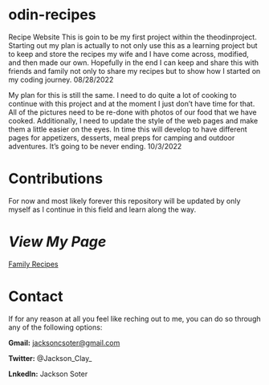 # odin-recipes
Recipe Website
This is goin to be my first project within the theodinproject. 
Starting out my plan is actually to not only use this as a learning project but to keep
and store the recipes my wife and I have come across, modified, and then made our own. 
Hopefully in the end I can keep and share this with friends and family not only to share 
my recipes but to show how I started on my coding journey. 08/28/2022

My plan for this is still the same.  I need to do quite a lot of cooking to continue with this project and at the moment I just don’t have time for that. All of the pictures need to be re-done with photos of our food that we have cooked. Additionally, I need to update the style of the web pages and make them a little easier on the eyes. In time this will develop to have different pages for appetizers, desserts, meal preps for camping and outdoor adventures. It’s going to be never ending. 10/3/2022

# Contributions

For now and most likely forever this repository will be updated by only myself as I continue in this field and learn along the way. 

# ***View*** ***My*** ***Page***
[Family Recipes](https://jacksonclay.github.io/Family-Recipes.github.io/)

# **Contact**

If for any reason at all you feel like reching out to me, you can do so through any of the following options: <br>

**Gmail:** jacksoncsoter@gmail.com <br>

**Twitter:** @Jackson_Clay_ <br>

**LnkedIn:** Jackson Soter <br>
